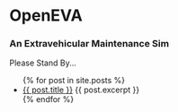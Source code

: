 # OpenEVA
### An Extravehicular Maintenance Sim

Please Stand By...

<ul>
 {% for post in site.posts %}
  <li>
   <a href="{{ post.url }}">{{ post.title }}</a>
   {{ post.excerpt }}
  </li>
 {% endfor %}
</ul>
